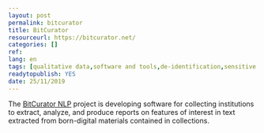 ```yaml
---
layout: post 
permalink: bitcurator
title: BitCurator
resourceurl: https://bitcurator.net/
categories: []
ref: 
lang: en
tags: [qualitative data,software and tools,de-identification,sensitive data]
readytopublish: YES
date: 25/11/2019
---
```

The [BitCurator NLP](https://bitcurator.net/) project is developing software for collecting institutions to extract, analyze, and produce reports on features of interest in text extracted from born-digital materials contained in collections.